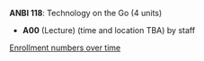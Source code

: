 **ANBI 118**: Technology on the Go (4 units)

- **A00** (Lecture) (time and location TBA) by staff

[Enrollment numbers over time](./ANBI118.tsv)
